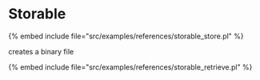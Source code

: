 # Storable

{% embed include file="src/examples/references/storable_store.pl" %}


creates a binary file


{% embed include file="src/examples/references/storable_retrieve.pl" %}


